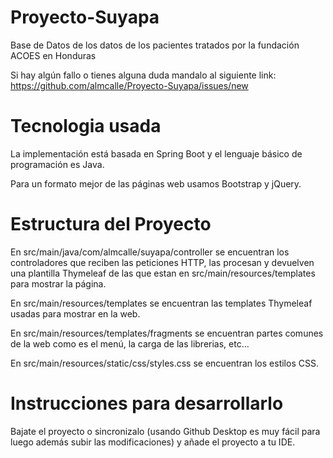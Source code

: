 # Proyecto-Suyapa
Base de Datos de los datos de los pacientes tratados por la fundación ACOES en Honduras

Si hay algún fallo o tienes alguna duda mandalo al siguiente link:
https://github.com/almcalle/Proyecto-Suyapa/issues/new

# Tecnologia usada

La implementación está basada en Spring Boot y el lenguaje básico de programación es Java.

Para un formato mejor de las páginas web usamos Bootstrap y jQuery.



# Estructura del Proyecto

En src/main/java/com/almcalle/suyapa/controller se encuentran los controladores que reciben las peticiones HTTP, las procesan y devuelven una plantilla Thymeleaf de las que estan en src/main/resources/templates para mostrar la página.

En src/main/resources/templates se encuentran las templates Thymeleaf usadas para mostrar en la web.

En src/main/resources/templates/fragments se encuentran partes comunes de la web como es el menú, la carga de las librerias, etc...

En src/main/resources/static/css/styles.css se encuentran los estilos CSS.



# Instrucciones para desarrollarlo

Bajate el proyecto o sincronizalo (usando Github Desktop es muy fácil para luego además subir las modificaciones) y añade el proyecto a tu IDE.
